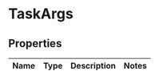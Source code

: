 

# TaskArgs

## Properties

Name | Type | Description | Notes
------------ | ------------- | ------------- | -------------



